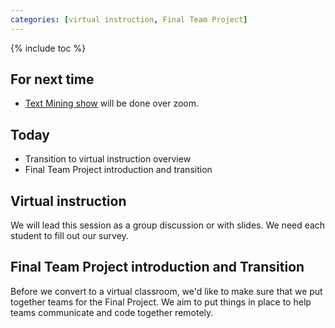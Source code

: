 ```yaml
---
categories: [virtual instruction, Final Team Project]
---
```


{% include toc %}

## For next time

* [Text Mining show](https://docs.google.com/presentation/d/1NfbufS7pLlBDdmlahqW2iY2g8HT6YbkQPEnicIFFCKc/edit#slide=id.g4ff183196a_0_0) will be done over zoom.


## Today
* Transition to virtual instruction overview
* Final Team Project introduction and transition


## Virtual instruction

We will lead this session as a group discussion or with slides.
We need each student to fill out our survey.


## Final Team Project introduction and Transition

Before we convert to a virtual classroom, we'd like to make sure that we put together teams for the Final Project.
We aim to put things in place to help teams communicate and code together remotely.
